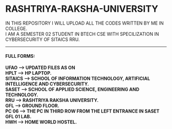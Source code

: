 # RASHTRIYA-RAKSHA-UNIVERSITY
IN THIS REPOSITORY I WILL UPLOAD ALL THE CODES WRITTEN BY ME IN COLLEGE.<br>
I AM A SEMESTER 02 STUDENT IN BTECH CSE WITH SPECILIZATION IN CYBERSECURITY OF SITAICS RRU.<br>
<hr />
<h4>FULL FORMS:<h4/>
UFAO --> UPDATED FILES AS ON <br>
HPLT --> HP LAPTOP. <br>
SITAICS --> SCHOOL OF INFORMATION TECHNOLOGY, ARTIFICIAL INTELLIGENCE AND CYBERSECURITY.<br>
SASET --> SCHOOL OF APPLIED SCIENCE, ENGINEERING AND TECHNOLOGY.<br>
RRU --> RASHTRIYA RAKSHA UNIVERSITY.<br>
GFL --> GROUND FLOOR.<br>
PC 06 --> THE PC IN THIRD ROW FROM THE LEFT ENTRANCE IN SASET GFL 01 LAB.<br>
HWH --> HOME WORLD HOSTEL.
